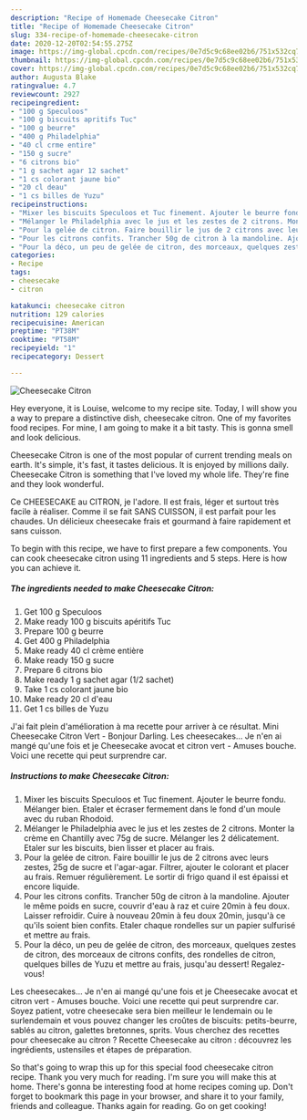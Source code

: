 ```yaml
---
description: "Recipe of Homemade Cheesecake Citron"
title: "Recipe of Homemade Cheesecake Citron"
slug: 334-recipe-of-homemade-cheesecake-citron
date: 2020-12-20T02:54:55.275Z
image: https://img-global.cpcdn.com/recipes/0e7d5c9c68ee02b6/751x532cq70/cheesecake-citron-photo-principale-de-la-recette.jpg
thumbnail: https://img-global.cpcdn.com/recipes/0e7d5c9c68ee02b6/751x532cq70/cheesecake-citron-photo-principale-de-la-recette.jpg
cover: https://img-global.cpcdn.com/recipes/0e7d5c9c68ee02b6/751x532cq70/cheesecake-citron-photo-principale-de-la-recette.jpg
author: Augusta Blake
ratingvalue: 4.7
reviewcount: 2927
recipeingredient:
- "100 g Speculoos"
- "100 g biscuits apritifs Tuc"
- "100 g beurre"
- "400 g Philadelphia"
- "40 cl crme entire"
- "150 g sucre"
- "6 citrons bio"
- "1 g sachet agar 12 sachet"
- "1 cs colorant jaune bio"
- "20 cl deau"
- "1 cs billes de Yuzu"
recipeinstructions:
- "Mixer les biscuits Speculoos et Tuc finement. Ajouter le beurre fondu. Mélanger bien. Etaler et écraser fermement dans le fond d&#39;un moule avec du ruban Rhodoid."
- "Mélanger le Philadelphia avec le jus et les zestes de 2 citrons. Monter la crème en Chantilly avec 75g de sucre. Mélanger les 2 délicatement. Etaler sur les biscuits, bien lisser et placer au frais."
- "Pour la gelée de citron. Faire bouillir le jus de 2 citrons avec leurs zestes, 25g de sucre et l&#39;agar-agar. Filtrer, ajouter le colorant et placer au frais. Remuer régulièrement. Le sortir di frigo quand il est épaissi et encore liquide."
- "Pour les citrons confits. Trancher 50g de citron à la mandoline. Ajouter le même poids en sucre, couvrir d&#39;eau à raz et cuire 20min à feu doux. Laisser refroidir. Cuire à nouveau 20min à feu doux 20min, jusqu&#39;à ce qu&#39;ils soient bien confits. Etaler chaque rondelles sur un papier sulfurisé et mettre au frais."
- "Pour la déco, un peu de gelée de citron, des morceaux, quelques zestes de citron, des morceaux de citrons confits, des rondelles de citron, quelques billes de Yuzu et mettre au frais, jusqu&#39;au dessert! Regalez-vous!"
categories:
- Recipe
tags:
- cheesecake
- citron

katakunci: cheesecake citron 
nutrition: 129 calories
recipecuisine: American
preptime: "PT38M"
cooktime: "PT58M"
recipeyield: "1"
recipecategory: Dessert

---
```



![Cheesecake Citron](https://img-global.cpcdn.com/recipes/0e7d5c9c68ee02b6/751x532cq70/cheesecake-citron-photo-principale-de-la-recette.jpg)

Hey everyone, it is Louise, welcome to my recipe site. Today, I will show you a way to prepare a distinctive dish, cheesecake citron. One of my favorites food recipes. For mine, I am going to make it a bit tasty. This is gonna smell and look delicious.

Cheesecake Citron is one of the most popular of current trending meals on earth. It's simple, it's fast, it tastes delicious. It is enjoyed by millions daily. Cheesecake Citron is something that I've loved my whole life. They're fine and they look wonderful.

Ce CHEESECAKE au CITRON, je l&#39;adore. Il est frais, léger et surtout très facile à réaliser. Comme il se fait SANS CUISSON, il est parfait pour les chaudes. Un délicieux cheesecake frais et gourmand à faire rapidement et sans cuisson.


To begin with this recipe, we have to first prepare a few components. You can cook cheesecake citron using 11 ingredients and 5 steps. Here is how you can achieve it.

<!--inarticleads1-->

##### The ingredients needed to make Cheesecake Citron:

1. Get 100 g Speculoos
1. Make ready 100 g biscuits apéritifs Tuc
1. Prepare 100 g beurre
1. Get 400 g Philadelphia
1. Make ready 40 cl crème entière
1. Make ready 150 g sucre
1. Prepare 6 citrons bio
1. Make ready 1 g sachet agar (1/2 sachet)
1. Take 1 cs colorant jaune bio
1. Make ready 20 cl d&#39;eau
1. Get 1 cs billes de Yuzu


J&#39;ai fait plein d&#39;amélioration à ma recette pour arriver à ce résultat. Mini Cheesecake Citron Vert - Bonjour Darling. Les cheesecakes… Je n&#39;en ai mangé qu&#39;une fois et je Cheesecake avocat et citron vert - Amuses bouche. Voici une recette qui peut surprendre car. 

<!--inarticleads2-->

##### Instructions to make Cheesecake Citron:

1. Mixer les biscuits Speculoos et Tuc finement. Ajouter le beurre fondu. Mélanger bien. Etaler et écraser fermement dans le fond d&#39;un moule avec du ruban Rhodoid.
1. Mélanger le Philadelphia avec le jus et les zestes de 2 citrons. Monter la crème en Chantilly avec 75g de sucre. Mélanger les 2 délicatement. Etaler sur les biscuits, bien lisser et placer au frais.
1. Pour la gelée de citron. Faire bouillir le jus de 2 citrons avec leurs zestes, 25g de sucre et l&#39;agar-agar. Filtrer, ajouter le colorant et placer au frais. Remuer régulièrement. Le sortir di frigo quand il est épaissi et encore liquide.
1. Pour les citrons confits. Trancher 50g de citron à la mandoline. Ajouter le même poids en sucre, couvrir d&#39;eau à raz et cuire 20min à feu doux. Laisser refroidir. Cuire à nouveau 20min à feu doux 20min, jusqu&#39;à ce qu&#39;ils soient bien confits. Etaler chaque rondelles sur un papier sulfurisé et mettre au frais.
1. Pour la déco, un peu de gelée de citron, des morceaux, quelques zestes de citron, des morceaux de citrons confits, des rondelles de citron, quelques billes de Yuzu et mettre au frais, jusqu&#39;au dessert! Regalez-vous!


Les cheesecakes… Je n&#39;en ai mangé qu&#39;une fois et je Cheesecake avocat et citron vert - Amuses bouche. Voici une recette qui peut surprendre car. Soyez patient, votre cheesecake sera bien meilleur le lendemain ou le surlendemain et vous pouvez changer les croûtes de biscuits: petits-beurre, sablés au citron, galettes bretonnes, sprits. Vous cherchez des recettes pour cheesecake au citron ? Recette Cheesecake au citron : découvrez les ingrédients, ustensiles et étapes de préparation. 

So that's going to wrap this up for this special food cheesecake citron recipe. Thank you very much for reading. I'm sure you will make this at home. There's gonna be interesting food at home recipes coming up. Don't forget to bookmark this page in your browser, and share it to your family, friends and colleague. Thanks again for reading. Go on get cooking!

